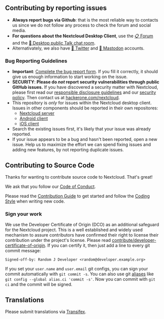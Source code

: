<!--
  - SPDX-FileCopyrightText: 2017 Nextcloud GmbH and Nextcloud contributors
  - SPDX-FileCopyrightText: 2013 Nextcloud GmbH and Nextcloud contributors
  - SPDX-License-Identifier: GPL-2.0-or-later
-->
## Contributing by reporting issues

* **Always report bugs via Github**: that is the most reliable way to contacts us since we do not follow any process to check the forum and social media. 
* **For questions about the Nextcloud Desktop Client**, use the [📋 Forum](https://help.nextcloud.com) and the [:speech_balloon: Desktop public Talk chat room](https://cloud.nextcloud.com/call/d8k2r6p6).
* Alternativately, we also have [🐣 Twitter](https://twitter.com/Nextclouders) and [🐘 Mastodon](https://mastodon.xyz/@nextcloud) accounts. 

### Bug Reporting Guidelines

* __Important__: [Complete the bug report form](https://github.com/nextcloud/desktop/issues/new/choose). If you fill it correctly, it should give us enough information to start working on the issue.
* __SECURITY__: **Please do _not_ report security vulnerabilities through public GitHub issues.** 
If you have discovered a security matter with Nextcloud, please first read our [responsible disclosure guidelines](https://nextcloud.com/security/) and our [security policy](https://github.com/nextcloud/server/blob/9459724e72d647bb21d0bc36c6dc56b751771130/SECURITY.md). Then contact us at [hackerone.com/nextcloud](https://hackerone.com/nextcloud).
* This repository is *only* for issues within the Nextcloud desktop client. 
  Issues in other components should be reported in their own repositores: 
  - [Nextcloud server](https://github.com/nextcloud/server/issues)
  - [Android client](https://github.com/nextcloud/android/issues)
  - [iOS client](https://github.com/nextcloud/ios/issues)
* Search the existing issues first, it's likely that your issue was already
  reported.
* If your issue appears to be a bug and hasn't been reported, open a new issue.
  Help us to maximize the effort we can spend fixing issues and adding new features, by not reporting duplicate issues.

## Contributing to Source Code

Thanks for wanting to contribute source code to Nextcloud. That's great!

We ask that you follow our [Code of Conduct](https://nextcloud.com/code-of-conduct/).

Please read the [Contribution Guide](https://nextcloud.com/contribute/) to get 
started and follow the [Coding Style](https://github.com/nextcloud/desktop/wiki/Coding-Style)
when writing new code.

### Sign your work

We use the Developer Certificate of Origin (DCO) as an additional safeguard
for the Nextcloud project. This is a well established and widely used
mechanism to assure contributors have confirmed their right to license
their contribution under the project's license.
Please read [contribute/developer-certificate-of-origin](https://github.com/nextcloud/server/blob/master/contribute/developer-certificate-of-origin).
If you can certify it, then just add a line to every git commit message:

```
Signed-off-by: Random J Developer <random@developer.example.org>
```

If you set your `user.name` and `user.email` git configs, you can sign your
commit automatically with `git commit -s`. You can also use git [aliases](https://git-scm.com/book/tr/v2/Git-Basics-Git-Aliases)
like `git config --global alias.ci 'commit -s'`. Now you can commit with
`git ci` and the commit will be signed.


## Translations

Please submit translations via [Transifex](https://explore.transifex.com/nextcloud/).
